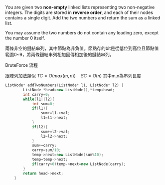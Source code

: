 You are given two **non-empty** linked lists representing two non-negative integers. The digits are stored in **reverse order**, and each of their nodes contains a single digit. Add the two numbers and return the sum as a linked list.

You may assume the two numbers do not contain any leading zero, except the number 0 itself.

兩條非空的鏈結串列，其中節點為非負值。節點存的bit是從低位到高位且節點值範圍0~9，將兩條鏈結串列相加回傳相加後的鏈結串列。

BruteForce 
流程

跟陣列加法類似
$TC=O(max(m,n))\quad SC=O(n)$ 其中m,n為串列長度
```cpp
ListNode* addTwoNumbers(ListNode* l1, ListNode* l2) {
        ListNode *head=new ListNode(),*temp=head;
        int carry=0;
        while(l1||l2){
            int sum=0;
            if(l1){
                sum+=l1->val;
                l1=l1->next;
            }
            if(l2){
                sum+=l2->val;
                l2=l2->next;
            }
            sum+=carry;
            carry=sum/10;
            temp->next=new ListNode(sum%10);
            temp=temp->next;
            if(carry>0)temp->next=new ListNode(carry);
        }
        return head->next;
    }
```

